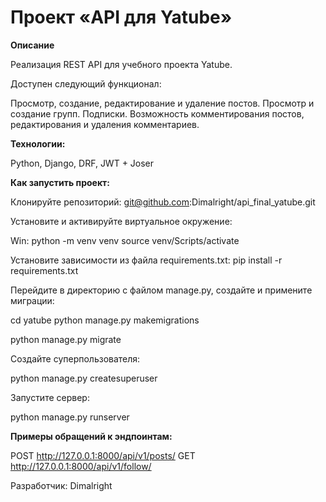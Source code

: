 # Проект «API для Yatube»
**Описание**

Реализация REST API для учебного проекта Yatube.

Доступен следующий функционал:

Просмотр, создание, редактирование и удаление постов.
Просмотр и создание групп.
Подписки.
Возможность комментирования постов, редактирования и удаления комментариев.

**Технологии:**

Python, Django, DRF, JWT + Joser

**Как запустить проект:**

Клонируйте репозиторий:
git@github.com:Dimalright/api_final_yatube.git

Установите и активируйте виртуальное окружение:

Win:
python -m venv venv
source venv/Scripts/activate

Установите зависимости из файла requirements.txt:
pip install -r requirements.txt

Перейдите в директорию с файлом manage.py, создайте и примените миграции:

cd yatube
python manage.py makemigrations

python manage.py migrate

Создайте суперпользователя:

python manage.py createsuperuser

Запустите сервер:

python manage.py runserver

**Примеры обращений к эндпоинтам:**

POST http://127.0.0.1:8000/api/v1/posts/
GET http://127.0.0.1:8000/api/v1/follow/

Разработчик:
Dimalright
